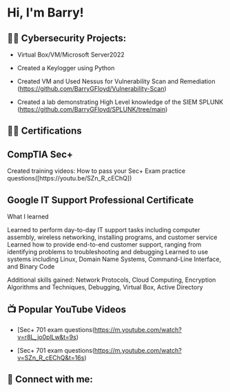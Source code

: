 <h1>Hi, I'm Barry! 
  
<h2>👨‍💻 Cybersecurity Projects:</h2>

- Virtual Box/VM/Microsoft Server2022</b>

- Created a Keylogger using Python
  
- Created VM and Used Nessus for Vulnerability Scan and Remediation
(https://github.com/BarryGFloyd/Vulnerability-Scan)

- Created a lab demonstrating High Level knowledge of the SIEM SPLUNK
 (https://github.com/BarryGFloyd/SPLUNK/tree/main)






<h2>👨‍💻 Certifications</h2>

<h2>CompTIA Sec+ </h2>
Created training videos: How to pass your Sec+ Exam practice questions([https://youtu.be/SZn_R_cEChQ])

<h2>Google IT Support Professional Certificate</h2>
What I learned

Learned to perform day-to-day IT support tasks including computer assembly, wireless networking, installing programs, and customer service
Learned how to provide end-to-end customer support, ranging from identifying problems to troubleshooting and debugging
Learned to use systems including Linux, Domain Name Systems, Command-Line Interface, and Binary Code

Additional skills gained:
Network Protocols,
Cloud Computing,
Encryption Algorithms and Techniques,
Debugging,
Virtual Box,
Active Directory



  
<h2>📺 Popular YouTube Videos</h2>

- [Sec+ 701 exam questions(https://m.youtube.com/watch?v=r8L_jo0plLw&t=9s)
  
- [Sec+ 701 exam questions(https://m.youtube.com/watch?v=SZn_R_cEChQ&t=16s)
  

<h2> 🤳 Connect with me:</h2


[youtube]: www.youtube.com/@TheDestinnations
[linkedin]: https://linkedin.com/in/joshmadakor

<!--
**joshmadakor1/joshmadakor1** is a ✨ _special_ ✨ repository because its `README.md` (this file) appears on your GitHub profile.

Here are some ideas to get you started:

- 🔭 I’m currently working on ...
- 🌱 I’m currently learning ...
- 👯 I’m looking to collaborate on ...
- 🤔 I’m looking for help with ...
- 💬 Ask me about ...
- 📫 How to reach me: ...
- 😄 Pronouns: ...
- ⚡ Fun fact: ...
-->
